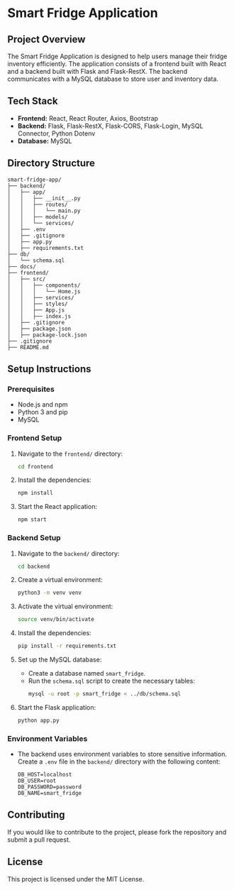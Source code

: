 # Smart Fridge Application

## Project Overview

The Smart Fridge Application is designed to help users manage their fridge inventory efficiently. The application consists of a frontend built with React and a backend built with Flask and Flask-RestX. The backend communicates with a MySQL database to store user and inventory data.

## Tech Stack

- **Frontend:** React, React Router, Axios, Bootstrap
- **Backend:** Flask, Flask-RestX, Flask-CORS, Flask-Login, MySQL Connector, Python Dotenv
- **Database:** MySQL

## Directory Structure

```
smart-fridge-app/
├── backend/
│   ├── app/
│   │   ├── __init__.py
│   │   ├── routes/
│   │   │   └── main.py
│   │   ├── models/
│   │   └── services/
│   ├── .env
│   ├── .gitignore
│   ├── app.py
│   ├── requirements.txt
├── db/
│   └── schema.sql
├── docs/
├── frontend/
│   ├── src/
│   │   ├── components/
│   │   │   └── Home.js
│   │   ├── services/
│   │   ├── styles/
│   │   ├── App.js
│   │   ├── index.js
│   ├── .gitignore
│   ├── package.json
│   ├── package-lock.json
├── .gitignore
├── README.md
```

## Setup Instructions

### Prerequisites

- Node.js and npm
- Python 3 and pip
- MySQL

### Frontend Setup

1. Navigate to the `frontend/` directory:
    ```bash
    cd frontend
    ```

2. Install the dependencies:
    ```bash
    npm install
    ```

3. Start the React application:
    ```bash
    npm start
    ```

### Backend Setup

1. Navigate to the `backend/` directory:
    ```bash
    cd backend
    ```

2. Create a virtual environment:
    ```bash
    python3 -m venv venv
    ```

3. Activate the virtual environment:
    ```bash
    source venv/bin/activate
    ```

4. Install the dependencies:
    ```bash
    pip install -r requirements.txt
    ```

5. Set up the MySQL database:
    - Create a database named `smart_fridge`.
    - Run the `schema.sql` script to create the necessary tables:
        ```bash
        mysql -u root -p smart_fridge < ../db/schema.sql
        ```

6. Start the Flask application:
    ```bash
    python app.py
    ```

### Environment Variables

- The backend uses environment variables to store sensitive information. Create a `.env` file in the `backend/` directory with the following content:
    ```
    DB_HOST=localhost
    DB_USER=root
    DB_PASSWORD=password
    DB_NAME=smart_fridge
    ```

## Contributing

If you would like to contribute to the project, please fork the repository and submit a pull request.

## License

This project is licensed under the MIT License.
